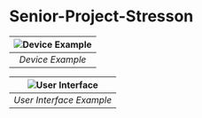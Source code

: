 # Senior-Project-Stresson

| ![Device Example](https://user-images.githubusercontent.com/98797508/210683778-e916f37f-4f76-4d9a-be42-0fc3681a5b02.png) | 
|:--:| 
| *Device Example* |


|![User Interface](https://user-images.githubusercontent.com/98797508/210686027-d8089b4f-ee9b-4049-b7d5-f2a86151d431.png) |
|:--:| 
| *User Interface Example* 
